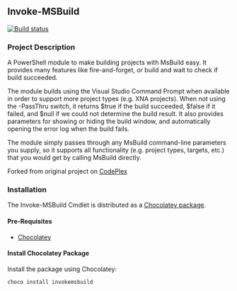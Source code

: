 ## Invoke-MSBuild

[![Build status](https://ci.appveyor.com/api/projects/status/22y60ef0qbjcyc1h)](https://ci.appveyor.com/project/warnergodfrey/invokemsbuild)

### Project Description

A PowerShell module to make building projects with MsBuild easy. It provides many features like fire-and-forget, or build and wait to check if build succeeded.

The module builds using the Visual Studio Command Prompt when available in order to support more project types (e.g. XNA projects). When not using the -PassThru switch, it returns $true if the build succeeded, $false if it failed, and $null if we could not determine the build result. It also provides parameters for showing or hiding the build window, and automatically opening the error log when the build fails.

The module simply passes through any MsBuild command-line parameters you supply, so it supports all functionality (e.g. project types, targets, etc.) that you would get by calling MsBuild directly.

Forked from original project on [CodePlex](https://invokemsbuild.codeplex.com/)

### Installation

The Invoke-MSBuild Cmdlet is distributed as a [Chocolatey package](https://chocolatey.org/packages?q=invokemsbuild).

#### Pre-Requisites

- [Chocolatey](https://github.com/chocolatey/chocolatey/wiki/Installation)

#### Install Chocolatey Package

Install the package using Chocolatey:

```
choco install invokemsbuild
```
